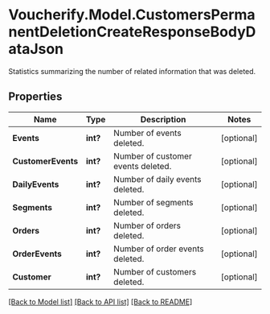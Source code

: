 # Voucherify.Model.CustomersPermanentDeletionCreateResponseBodyDataJson
Statistics summarizing the number of related information that was deleted.

## Properties

Name | Type | Description | Notes
------------ | ------------- | ------------- | -------------
**Events** | **int?** | Number of events deleted. | [optional] 
**CustomerEvents** | **int?** | Number of customer events deleted. | [optional] 
**DailyEvents** | **int?** | Number of daily events deleted. | [optional] 
**Segments** | **int?** | Number of segments deleted. | [optional] 
**Orders** | **int?** | Number of orders deleted. | [optional] 
**OrderEvents** | **int?** | Number of order events deleted. | [optional] 
**Customer** | **int?** | Number of customers deleted. | [optional] 

[[Back to Model list]](../README.md#documentation-for-models) [[Back to API list]](../README.md#documentation-for-api-endpoints) [[Back to README]](../README.md)

